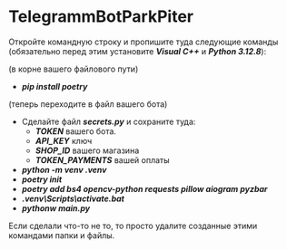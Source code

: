 # TelegrammBotParkPiter

Откройте командную строку и пропишите туда следующие команды (обязательно перед этим установите ***Visual C++*** и ***Python 3.12.8***):


(в корне вашего файлового пути)
- ***pip install poetry***

(теперь переходите в файл вашего бота)
- Сделайте файл ***secrets.py*** и сохраните туда:
  - ***TOKEN*** вашего бота.
  - ***API_KEY*** ключ
  - ***SHOP_ID*** вашего магазина
  - ***TOKEN_PAYMENTS*** вашей оплаты
- ***python -m venv .venv***
- ***poetry init***
- ***poetry add bs4 opencv-python requests pillow aiogram pyzbar***
- ***.venv\Scripts\activate.bat***
- ***pythonw main.py***

Если сделали что-то не то, то просто удалите созданные этими командами папки и файлы.
